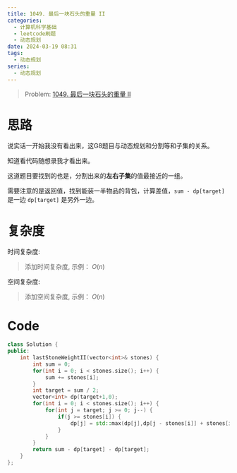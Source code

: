 ```yaml
---
title: 1049. 最后一块石头的重量 II
categories:
  - 计算机科学基础
  - leetcode刷题
  - 动态规划
date: 2024-03-19 08:31
tags:
  - 动态规划
series:
  - 动态规划
---
```


> Problem: [1049. 最后一块石头的重量 II](https://leetcode.cn/problems/last-stone-weight-ii/description/)


# 思路

说实话一开始我没有看出来，这G8题目与动态规划和分割等和子集的关系。

知道看代码随想录我才看出来。

这道题目要找到的也是，分割出来的**左右子集**的值最接近的一组。

需要注意的是返回值，找到能装一半物品的背包，计算差值，`sum - dp[target]` 是一边 `dp[target]` 是另外一边。

# 复杂度

时间复杂度:
> 添加时间复杂度, 示例： $O(n)$

空间复杂度:
> 添加空间复杂度, 示例： $O(n)$



# Code
```C++ []
class Solution {
public:
    int lastStoneWeightII(vector<int>& stones) {
        int sum = 0;
        for(int i = 0; i < stones.size(); i++) {
            sum += stones[i];
        }
        int target = sum / 2;
        vector<int> dp(target+1,0);
        for(int i = 0; i < stones.size(); i++) {
            for(int j = target; j >= 0; j--) {
                if(j >= stones[i]) {
                    dp[j] = std::max(dp[j],dp[j - stones[i]] + stones[i]);
                }
            }
        }
        return sum - dp[target] - dp[target];
    }
};
```
  
